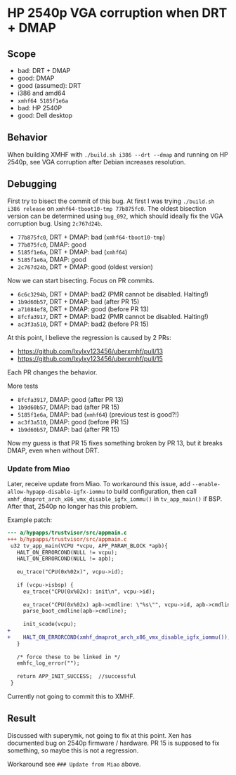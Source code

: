 # HP 2540p VGA corruption when DRT + DMAP

## Scope
* bad: DRT + DMAP
* good: DMAP
* good (assumed): DRT
* i386 and amd64
* `xmhf64 5185f1e6a`
* bad: HP 2540P
* good: Dell desktop

## Behavior
When building XMHF with `./build.sh i386 --drt --dmap` and running on HP 2540p,
see VGA corruption after Debian increases resolution.

## Debugging

First try to bisect the commit of this bug. At first I was trying
`./build.sh i386 release` on `xmhf64-tboot10-tmp 77b875fc0`. The oldest
bisection version can be determined using `bug_092`, which should ideally fix
the VGA corruption bug. Using `2c767d24b`.

* `77b875fc0`, DRT + DMAP: bad (`xmhf64-tboot10-tmp`)
* `77b875fc0`,       DMAP: good
* `5185f1e6a`, DRT + DMAP: bad (`xmhf64`)
* `5185f1e6a`,       DMAP: good
* `2c767d24b`, DRT + DMAP: good (oldest version)

Now we can start bisecting. Focus on PR commits.
* `6c6c3294b`, DRT + DMAP: bad2 (PMR cannot be disabled. Halting!)
* `1b9d60b57`, DRT + DMAP: bad (after PR 15)
* `a71084ef8`, DRT + DMAP: good (before PR 13)
* `8fcfa3917`, DRT + DMAP: bad2 (PMR cannot be disabled. Halting!)
* `ac3f3a510`, DRT + DMAP: bad2 (before PR 15)

At this point, I believe the regression is caused by 2 PRs:
* <https://github.com/lxylxy123456/uberxmhf/pull/13>
* <https://github.com/lxylxy123456/uberxmhf/pull/15>

Each PR changes the behavior.

More tests
* `8fcfa3917`,       DMAP: good (after PR 13)
* `1b9d60b57`,       DMAP: bad (after PR 15)
* `5185f1e6a`,       DMAP: bad (`xmhf64`) (previous test is good?!)
* `ac3f3a510`,       DMAP: good (before PR 15)
* `1b9d60b57`,       DMAP: bad (after PR 15)

Now my guess is that PR 15 fixes something broken by PR 13, but it breaks DMAP,
even when without DRT.

### Update from Miao

Later, receive update from Miao. To workaround this issue, add
`--enable-allow-hypapp-disable-igfx-iommu` to build configuration, then call
`xmhf_dmaprot_arch_x86_vmx_disable_igfx_iommu()` in `tv_app_main()` if BSP.
After that, 2540p no longer has this problem.

Example patch:
```diff
--- a/hypapps/trustvisor/src/appmain.c
+++ b/hypapps/trustvisor/src/appmain.c
 u32 tv_app_main(VCPU *vcpu, APP_PARAM_BLOCK *apb){
   HALT_ON_ERRORCOND(NULL != vcpu);
   HALT_ON_ERRORCOND(NULL != apb);
 
   eu_trace("CPU(0x%02x)", vcpu->id);
 
   if (vcpu->isbsp) {
     eu_trace("CPU(0x%02x): init\n", vcpu->id);
 
     eu_trace("CPU(0x%02x) apb->cmdline: \"%s\"", vcpu->id, apb->cmdline);
     parse_boot_cmdline(apb->cmdline);
 
     init_scode(vcpu);
+
+    HALT_ON_ERRORCOND(xmhf_dmaprot_arch_x86_vmx_disable_igfx_iommu());
   }
 
   /* force these to be linked in */
   emhfc_log_error("");
 
   return APP_INIT_SUCCESS;  //successful
 }
```

Currently not going to commit this to XMHF.

## Result

Discussed with superymk, not going to fix at this point. Xen has documented bug
on 2540p firmware / hardware. PR 15 is supposed to fix something, so maybe this
is not a regression.

Workaround see `### Update from Miao` above.

